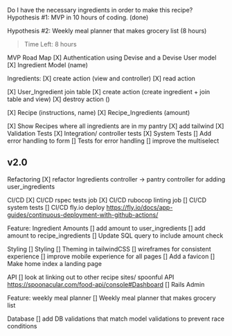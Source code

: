Do I have the necessary ingredients in order to make this recipe?
Hypothesis #1: MVP in 10 hours of coding. (done)

Hypothesis #2: Weekly meal planner that makes grocery list (8 hours)

> Time Left: 8 hours

MVP Road Map
[X] Authentication using Devise and a Devise User model
[X] Ingredient Model (name)

Ingredients:
[X] create action (view and controller)
[X] read action

[X] User_Ingredient join table
[X] create action (create ingredient + join table and view)
[X] destroy action ()

[X] Recipe (instructions, name)
[X] Recipe_Ingredients (amount)

[X] Show Recipes where all ingredients are in my pantry
[X] add tailwind
[X] Validation Tests
[X] Integration/ controller tests
[X] System Tests
[] Add error handling to form
[] Tests for error handling
[] improve the multiselect

## v2.0

Refactoring
[X] refactor Ingredients controller -> pantry controller for adding user_ingredients

CI/CD
[X] CI/CD rspec tests job
[X] CI/CD rubocop linting job
[] CI/CD system tests
[] CI/CD fly.io deploy https://fly.io/docs/app-guides/continuous-deployment-with-github-actions/

Feature: Ingredient Amounts
[] add amount to user_ingredients
[] add amount to recipe_ingredients
[] Update SQL query to include amount check

Styling
[] Styling
[] Theming in tailwindCSS
[] wireframes for consistent experience
[] improve mobile experience for all pages
[] Add a favicon
[] Make home index a landing page

API
[] look at linking out to other recipe sites/ spoonful API https://spoonacular.com/food-api/console#Dashboard
[] Rails Admin

Feature: weekly meal planner
[] Weekly meal planner that makes grocery list

Database
[] add DB validations that match model validations to prevent race conditions
